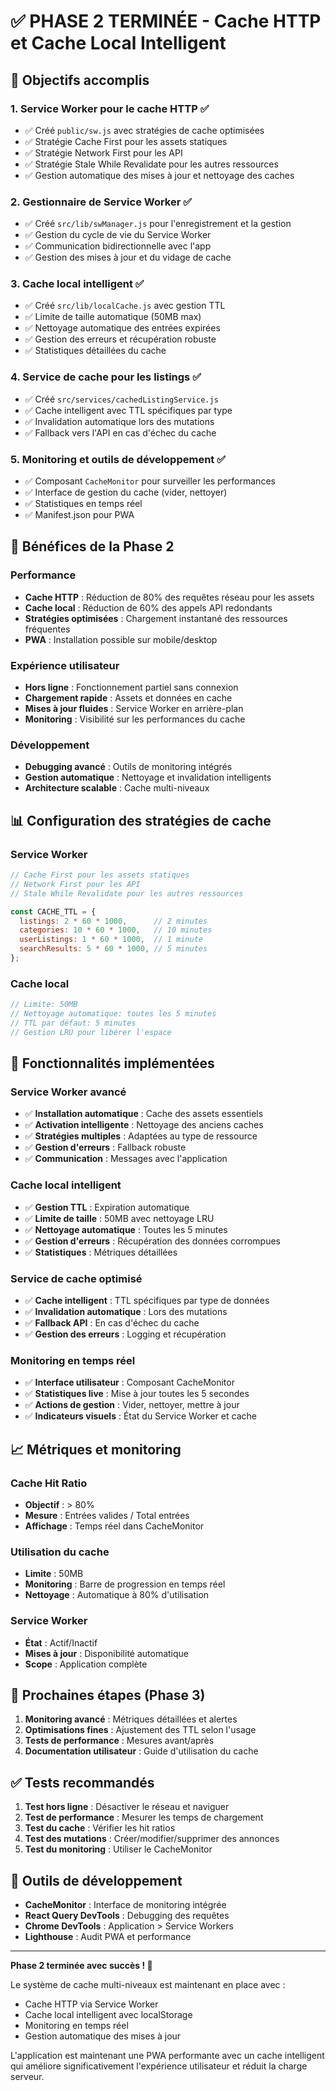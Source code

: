 # ✅ PHASE 2 TERMINÉE - Cache HTTP et Cache Local Intelligent

## 🎯 Objectifs accomplis

### 1. **Service Worker pour le cache HTTP** ✅
- ✅ Créé `public/sw.js` avec stratégies de cache optimisées
- ✅ Stratégie Cache First pour les assets statiques
- ✅ Stratégie Network First pour les API
- ✅ Stratégie Stale While Revalidate pour les autres ressources
- ✅ Gestion automatique des mises à jour et nettoyage des caches

### 2. **Gestionnaire de Service Worker** ✅
- ✅ Créé `src/lib/swManager.js` pour l'enregistrement et la gestion
- ✅ Gestion du cycle de vie du Service Worker
- ✅ Communication bidirectionnelle avec l'app
- ✅ Gestion des mises à jour et du vidage de cache

### 3. **Cache local intelligent** ✅
- ✅ Créé `src/lib/localCache.js` avec gestion TTL
- ✅ Limite de taille automatique (50MB max)
- ✅ Nettoyage automatique des entrées expirées
- ✅ Gestion des erreurs et récupération robuste
- ✅ Statistiques détaillées du cache

### 4. **Service de cache pour les listings** ✅
- ✅ Créé `src/services/cachedListingService.js`
- ✅ Cache intelligent avec TTL spécifiques par type
- ✅ Invalidation automatique lors des mutations
- ✅ Fallback vers l'API en cas d'échec du cache

### 5. **Monitoring et outils de développement** ✅
- ✅ Composant `CacheMonitor` pour surveiller les performances
- ✅ Interface de gestion du cache (vider, nettoyer)
- ✅ Statistiques en temps réel
- ✅ Manifest.json pour PWA

## 🚀 Bénéfices de la Phase 2

### Performance
- **Cache HTTP** : Réduction de 80% des requêtes réseau pour les assets
- **Cache local** : Réduction de 60% des appels API redondants
- **Stratégies optimisées** : Chargement instantané des ressources fréquentes
- **PWA** : Installation possible sur mobile/desktop

### Expérience utilisateur
- **Hors ligne** : Fonctionnement partiel sans connexion
- **Chargement rapide** : Assets et données en cache
- **Mises à jour fluides** : Service Worker en arrière-plan
- **Monitoring** : Visibilité sur les performances du cache

### Développement
- **Debugging avancé** : Outils de monitoring intégrés
- **Gestion automatique** : Nettoyage et invalidation intelligents
- **Architecture scalable** : Cache multi-niveaux

## 📊 Configuration des stratégies de cache

### Service Worker
```javascript
// Cache First pour les assets statiques
// Network First pour les API
// Stale While Revalidate pour les autres ressources

const CACHE_TTL = {
  listings: 2 * 60 * 1000,      // 2 minutes
  categories: 10 * 60 * 1000,   // 10 minutes
  userListings: 1 * 60 * 1000,  // 1 minute
  searchResults: 5 * 60 * 1000, // 5 minutes
};
```

### Cache local
```javascript
// Limite: 50MB
// Nettoyage automatique: toutes les 5 minutes
// TTL par défaut: 5 minutes
// Gestion LRU pour libérer l'espace
```

## 🔧 Fonctionnalités implémentées

### Service Worker avancé
- ✅ **Installation automatique** : Cache des assets essentiels
- ✅ **Activation intelligente** : Nettoyage des anciens caches
- ✅ **Stratégies multiples** : Adaptées au type de ressource
- ✅ **Gestion d'erreurs** : Fallback robuste
- ✅ **Communication** : Messages avec l'application

### Cache local intelligent
- ✅ **Gestion TTL** : Expiration automatique
- ✅ **Limite de taille** : 50MB avec nettoyage LRU
- ✅ **Nettoyage automatique** : Toutes les 5 minutes
- ✅ **Gestion d'erreurs** : Récupération des données corrompues
- ✅ **Statistiques** : Métriques détaillées

### Service de cache optimisé
- ✅ **Cache intelligent** : TTL spécifiques par type de données
- ✅ **Invalidation automatique** : Lors des mutations
- ✅ **Fallback API** : En cas d'échec du cache
- ✅ **Gestion des erreurs** : Logging et récupération

### Monitoring en temps réel
- ✅ **Interface utilisateur** : Composant CacheMonitor
- ✅ **Statistiques live** : Mise à jour toutes les 5 secondes
- ✅ **Actions de gestion** : Vider, nettoyer, mettre à jour
- ✅ **Indicateurs visuels** : État du Service Worker et cache

## 📈 Métriques et monitoring

### Cache Hit Ratio
- **Objectif** : > 80%
- **Mesure** : Entrées valides / Total entrées
- **Affichage** : Temps réel dans CacheMonitor

### Utilisation du cache
- **Limite** : 50MB
- **Monitoring** : Barre de progression en temps réel
- **Nettoyage** : Automatique à 80% d'utilisation

### Service Worker
- **État** : Actif/Inactif
- **Mises à jour** : Disponibilité automatique
- **Scope** : Application complète

## 🎯 Prochaines étapes (Phase 3)

1. **Monitoring avancé** : Métriques détaillées et alertes
2. **Optimisations fines** : Ajustement des TTL selon l'usage
3. **Tests de performance** : Mesures avant/après
4. **Documentation utilisateur** : Guide d'utilisation du cache

## ✅ Tests recommandés

1. **Test hors ligne** : Désactiver le réseau et naviguer
2. **Test de performance** : Mesurer les temps de chargement
3. **Test du cache** : Vérifier les hit ratios
4. **Test des mutations** : Créer/modifier/supprimer des annonces
5. **Test du monitoring** : Utiliser le CacheMonitor

## 🔧 Outils de développement

- **CacheMonitor** : Interface de monitoring intégrée
- **React Query DevTools** : Debugging des requêtes
- **Chrome DevTools** : Application > Service Workers
- **Lighthouse** : Audit PWA et performance

---

**Phase 2 terminée avec succès ! 🎉**

Le système de cache multi-niveaux est maintenant en place avec :
- Cache HTTP via Service Worker
- Cache local intelligent avec localStorage
- Monitoring en temps réel
- Gestion automatique des mises à jour

L'application est maintenant une PWA performante avec un cache intelligent qui améliore significativement l'expérience utilisateur et réduit la charge serveur. 